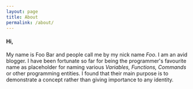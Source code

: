 ```yaml
---
layout: page
title: About
permalink: /about/
---
```


#### Hi,

My name is Foo Bar and people call me by my nick name _Foo_. I am an avid blogger. 
I have been fortunate so far for being the programmer's favourite name
as placeholder for naming various _Variables, Functions, Commands_ or other
programming entities. I found that their main purpose is to demonstrate a concept
rather than giving importance to any identity.


